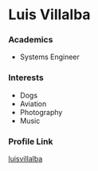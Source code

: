 # Luis Villalba

### Academics
- Systems Engineer

### Interests
- Dogs
- Aviation
- Photography
- Music

### Profile Link

[luisvillalba](https://github.com/luisvillalba)
